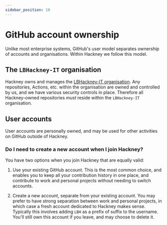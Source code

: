 ```yaml
---
sidebar_position: 10
---
```

# GitHub account ownership

Unlike most enterprise systems, GitHub's user model separates ownership of accounts and organisations. Within Hackney we follow this model.

## The `LBHackney-IT` organisation

Hackney owns and manages the [LBHackney-IT organisation](https://github.com/LBHackney-IT). Any repositories, Actions, etc. within the organisation are owned and controlled by us, and we have various security controls in place. Therefore all Hackney-owned repositories _must_ reside within the `LBHackney-IT` organisation.

## User accounts

User accounts are personally owned, and may be used for other activities on GitHub outside of Hackney.

### Do I need to create a new account when I join Hackney?

You have two options when you join Hackney that are equally valid:

1. Use your existing GitHub account. This is the most common choice, and enables you to keep all your contribution history in one place, and contribute to work and personal projects without needing to switch accounts.

2. Create a new account, separate from your existing account. You may prefer to have strong separation between work and personal projects, in which case a fresh account dedicated to Hackney makes sense. Typically this involves adding `LBH` as a prefix of suffix to the username. You'll still own this account if you leave, and may choose to delete it.
